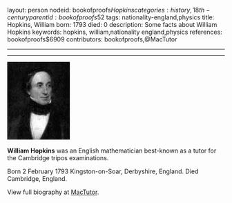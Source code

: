 layout: person
nodeid: bookofproofs$Hopkins
categories: history,18th-century
parentid: bookofproofs$52
tags: nationality-england,physics
title: Hopkins, William
born: 1793
died: 0
description: Some facts about William Hopkins
keywords: hopkins, william,nationality england,physics
references: bookofproofs$6909
contributors: bookofproofs,@MacTutor

---


---

![Hopkins.jpg](https://github.com/bookofproofs/bookofproofs.github.io/blob/main/_sources/_assets/images/portraits/Hopkins.jpg?raw=true)

**William Hopkins** was an English mathematician best-known as a tutor for the Cambridge tripos examinations.

Born 2 February 1793 Kingston-on-Soar, Derbyshire, England. Died Cambridge, England.


View full biography at [MacTutor](https://mathshistory.st-andrews.ac.uk/Biographies/Hopkins/).
